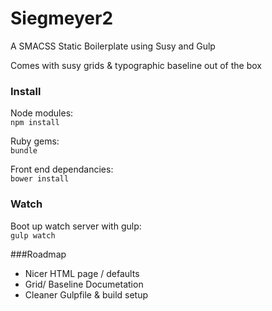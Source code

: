 Siegmeyer2
==========

A SMACSS Static Boilerplate using Susy and Gulp

Comes with susy grids & typographic baseline out of the box


### Install
Node modules:     
`npm install`      

Ruby gems:         
`bundle`   


Front end dependancies:       
`bower install`        


### Watch      
 
Boot up watch server with gulp:        
`gulp watch`    


###Roadmap      

- Nicer HTML page / defaults
- Grid/ Baseline Documetation
- Cleaner Gulpfile & build setup
